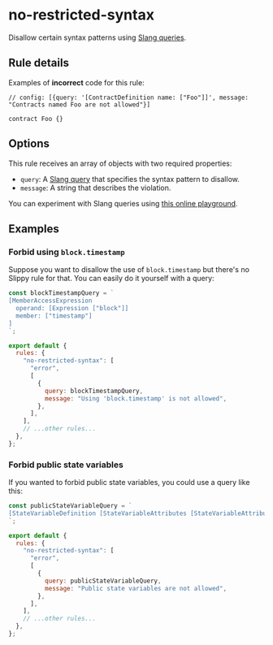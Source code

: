 # no-restricted-syntax

Disallow certain syntax patterns using [Slang queries](https://nomicfoundation.github.io/slang/latest/user-guide/06-query-language/01-query-syntax/).

## Rule details

Examples of **incorrect** code for this rule:

```solidity
// config: [{query: '[ContractDefinition name: ["Foo"]]', message: "Contracts named Foo are not allowed"}]

contract Foo {}
```

## Options

This rule receives an array of objects with two required properties:

- `query`: A [Slang query](https://nomicfoundation.github.io/slang/latest/user-guide/06-query-language/01-query-syntax/) that specifies the syntax pattern to disallow.
- `message`: A string that describes the violation.

You can experiment with Slang queries using [this online playground](https://fvictorio.github.io/slang-playground/).

## Examples

### Forbid using `block.timestamp`

Suppose you want to disallow the use of `block.timestamp` but there's no Slippy rule for that. You can easily do it yourself with a query:

```js
const blockTimestampQuery = `
[MemberAccessExpression
  operand: [Expression ["block"]]
  member: ["timestamp"]
]
`;

export default {
  rules: {
    "no-restricted-syntax": [
      "error",
      [
        {
          query: blockTimestampQuery,
          message: "Using 'block.timestamp' is not allowed",
        },
      ],
    ],
    // ...other rules...
  },
};
```

### Forbid public state variables

If you wanted to forbid public state variables, you could use a query like this:

```js
const publicStateVariableQuery = `
[StateVariableDefinition [StateVariableAttributes [StateVariableAttribute [PublicKeyword]]]]
`;

export default {
  rules: {
    "no-restricted-syntax": [
      "error",
      [
        {
          query: publicStateVariableQuery,
          message: "Public state variables are not allowed",
        },
      ],
    ],
    // ...other rules...
  },
};
```
